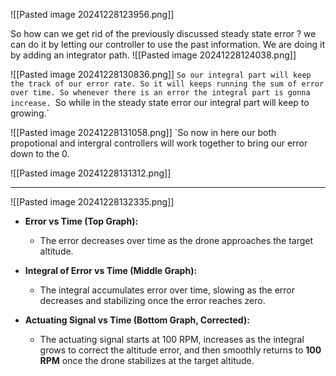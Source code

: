 ![[Pasted image 20241228123956.png]]

So how can we get rid of the previously discussed steady state error ? we can do it by letting our controller to use the past information. We are doing it by adding an integrator path.
![[Pasted image 20241228124038.png]]

![[Pasted image 20241228130836.png]]
`So our integral part will keep the track of our error rate. So it will keeps running the sum of error over time. So whenever there is an error the integral part is gonna increase.
`So while in the steady state error our integral part will keep to growing.`

![[Pasted image 20241228131058.png]]
`So now in here our both propotional and intergral controllers will work together to bring our error down to the 0.

![[Pasted image 20241228131312.png]]

---

![[Pasted image 20241228132335.png]]

- **Error vs Time (Top Graph):**

    - The error decreases over time as the drone approaches the target altitude.

- **Integral of Error vs Time (Middle Graph):**

    - The integral accumulates error over time, slowing as the error decreases and stabilizing once the error reaches zero.

- **Actuating Signal vs Time (Bottom Graph, Corrected):**

    - The actuating signal starts at 100 RPM, increases as the integral grows to correct the altitude error, and then smoothly returns to **100 RPM** once the drone stabilizes at the target altitude.